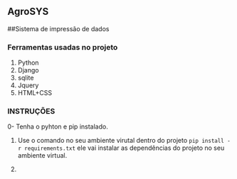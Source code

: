 ## AgroSYS
 ##Sistema de impressão de dados
 
### Ferramentas usadas no projeto
 1. Python
 2. Django
 3. sqlite
 4. Jquery
 5. HTML+CSS
 
 ### INSTRUÇÕES
 
 0- Tenha o pyhton e pip instalado.
 
 1. Use o comando no seu ambiente virutal dentro do projeto
 ```pip install -r requirements.txt``` 
 ele vai instalar as dependências do projeto no seu ambiente virtual.
 
 2.
